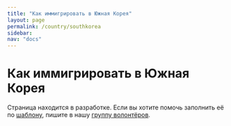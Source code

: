 ```yaml
---
title: "Как иммигрировать в Южная Корея"
layout: page
permalink: /country/southkorea
sidebar:
nav: "docs"
---
```


# Как иммигрировать в Южная Корея

Страница находится в разработке. Если вы хотите помочь заполнить её по [шаблону](/template), пишите в нашу [группу волонтёров](https://t.me/+FHi3FnJaoWJkMDAx).
